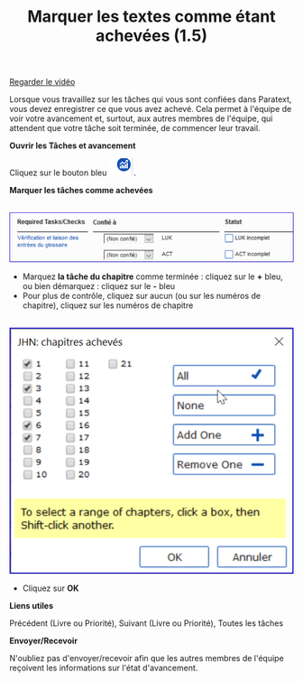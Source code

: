 ﻿---
title: Marquer les textes comme étant achevées (1.5)
---
[Regarder le vidéo](https://vimeo.com/495519701
)

Lorsque vous travaillez sur les tâches qui vous sont confiées dans Paratext, vous devez enregistrer ce que vous avez achevé. Cela permet à l'équipe de voir votre avancement et, surtout, aux autres membres de l'équipe, qui attendent que votre tâche soit terminée, de commencer leur travail.

**Ouvrir les Tâches et avancement**

Cliquez sur le bouton bleu ![](../media/9c6773b2653dfd507ecbec0fd0936b7b.png).

**Marquer les tâches comme achevées**


   ![](../media/d5534e17a3f600b89b1c3bd87b88ed96.png)

-   Marquez **la tâche du chapitre** comme terminée : cliquez sur le **+** bleu, ou bien démarquez : cliquez sur le **-** bleu
-   Pour plus de contrôle, cliquez sur aucun (ou sur les numéros de chapitre), cliquez sur les numéros de chapitre

    ![](../media/dce1f64f1fb3f514c73b5cc852407fdd.png)

-   Cliquez sur **OK**

**Liens utiles**

Précédent (Livre ou Priorité), Suivant (Livre ou Priorité), Toutes les tâches

**Envoyer/Recevoir**

N'oubliez pas d'envoyer/recevoir afin que les autres membres de l'équipe reçoivent les informations sur l'état d'avancement.

